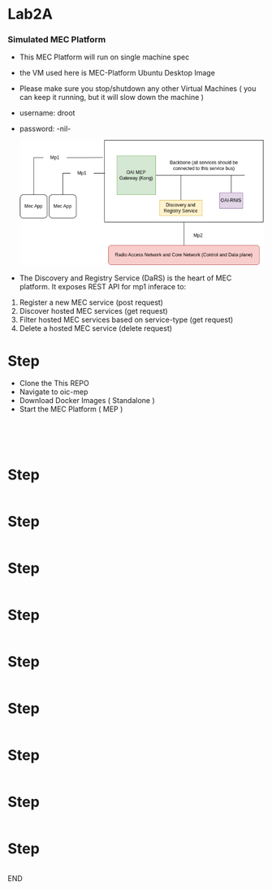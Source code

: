 # Lab2A

### Simulated MEC Platform 
* This MEC Platform will run on single machine spec 
* the VM used here is MEC-Platform Ubuntu Desktop Image
* Please make sure you stop/shutdown any other Virtual Machines  ( you can keep it running, but it will slow down the machine )

* username: droot 
* password: -nil-

  ![alt text](image.png)

* The Discovery and Registry Service (DaRS) is the heart of MEC platform. It exposes REST API for mp1 inferace to:

1. Register a new MEC service (post request)
2. Discover hosted MEC services (get request)
3. Filter hosted MEC services based on service-type  (get request)
4. Delete a hosted MEC service (delete request)


# Step 

* Clone the This REPO 
* Navigate to oic-mep 
* Download Docker Images ( Standalone )
* Start the MEC Platform ( MEP )


```sh





```

# Step 


```sh

```

# Step 


```sh

```

# Step 

```sh

```

# Step

```sh


```

# Step


```sh

```

# Step

```sh

```

# Step


```sh

```



# Step

```sh

```

# Step



```sh

```

END